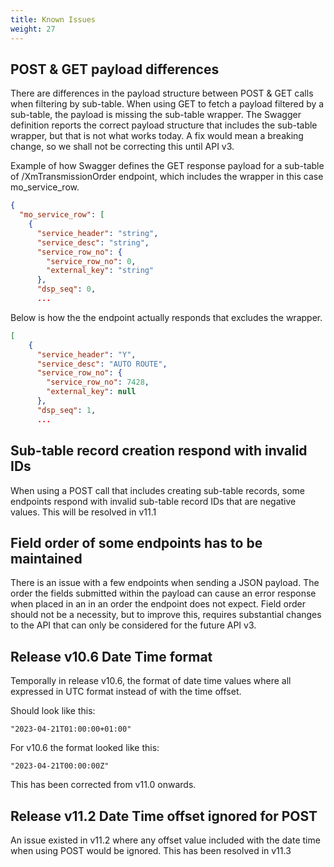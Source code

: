 ```yaml
---
title: Known Issues
weight: 27
---
```

## POST & GET payload differences

There are differences in the payload structure between POST & GET calls when filtering by sub-table.
When using GET to fetch a payload filtered by a sub-table, the payload is missing the sub-table wrapper. The Swagger definition reports the correct payload structure that includes the sub-table wrapper, but that is not what works today.
A fix would mean a breaking change, so we shall not be correcting this until API v3.

Example of how Swagger defines the GET response payload for a sub-table of /XmTransmissionOrder endpoint, which includes the wrapper in this case mo_service_row.

```json
{
  "mo_service_row": [
    {
      "service_header": "string",
      "service_desc": "string",
      "service_row_no": {
        "service_row_no": 0,
        "external_key": "string"
      },
      "dsp_seq": 0,
      ...
```

Below is how the the endpoint actually responds that excludes the wrapper.

```json
[
    {
      "service_header": "Y",
      "service_desc": "AUTO ROUTE",
      "service_row_no": {
        "service_row_no": 7428,
        "external_key": null
      },
      "dsp_seq": 1,
      ...
```

## Sub-table record creation respond with invalid IDs
When using a POST call that includes creating sub-table records, some endpoints respond with invalid sub-table record IDs that are negative values. This will be resolved in v11.1

## Field order of some endpoints has to be maintained
There is an issue with a few endpoints when sending a JSON payload. The order the fields  submitted within the payload can cause an error response when placed in an in an order the endpoint does not expect.
Field order should not be a necessity, but to improve this, requires substantial changes to the API that can only be considered for the future API v3.  

## Release v10.6 Date Time format
Temporally in release v10.6, the format of date time values where all expressed in UTC format instead of with the time offset.

Should look like this:

```
"2023-04-21T01:00:00+01:00"
```
For v10.6 the format looked like this:

```
"2023-04-21T00:00:00Z"
```

This has been corrected from v11.0 onwards.

## Release v11.2 Date Time offset ignored for POST
An issue existed in v11.2 where any offset value included with the date time when using POST would be ignored. This has been resolved in v11.3

